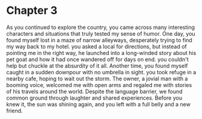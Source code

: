 # Chapter 3

As you continued to explore the country, you came across many interesting characters and situations that truly tested my sense of humor. One day, you found myself lost in a maze of narrow alleyways, desperately trying to find my way back to my hotel. you asked a local for directions, but instead of pointing me in the right way, he launched into a long-winded story about his pet goat and how it had once wandered off for days on end. you couldn't help but chuckle at the absurdity of it all.
Another time, you found myself caught in a sudden downpour with no umbrella in sight. you took refuge in a nearby cafe, hoping to wait out the storm. The owner, a jovial man with a booming voice, welcomed me with open arms and regaled me with stories of his travels around the world. Despite the language barrier, we found common ground through laughter and shared experiences. Before you knew it, the sun was shining again, and you left with a full belly and a new friend.